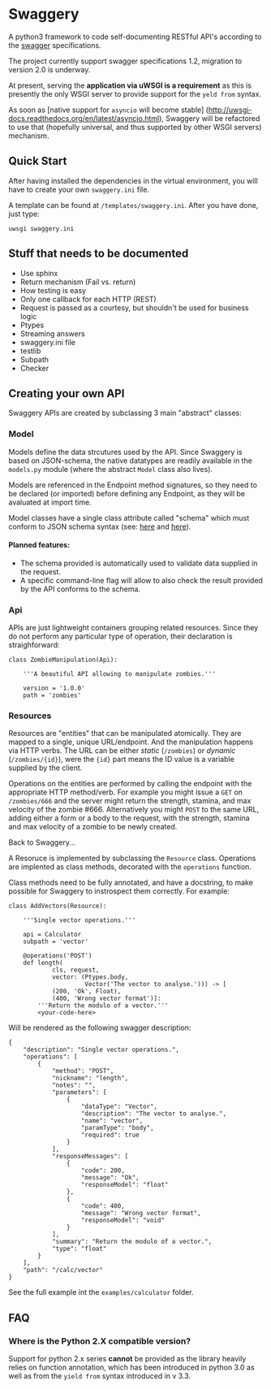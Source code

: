 Swaggery
========

A python3 framework to code self-documenting RESTful API's according to the
[swagger](https://swagger.io) specifications.

The project currently support swagger specifications 1.2, migration to version
2.0 is underway.

At present, serving the **application via uWSGI is a requirement** as this is
presently the only WSGI server to provide support for the `yeld from` syntax.

As soon as [native support for `asyncio` will become stable]
(http://uwsgi-docs.readthedocs.org/en/latest/asyncio.html), Swaggery will be
refactored to use that (hopefully universal, and thus supported by other WSGI
servers) mechanism.



Quick Start
-----------

After having installed the dependencies in the virtual environment, you will
have to create your own `swaggery.ini` file.

A template can be found at `/templates/swaggery.ini`.  After you have done,
just type:

    uwsgi swaggery.ini



Stuff that needs to be documented
---------------------------------

  - Use sphinx
  - Return mechanism (Fail vs. return)
  - How testing is easy
  - Only one callback for each HTTP (REST)
  - Request is passed as a courtesy, but shouldn't be used for business logic
  - Ptypes
  - Streaming answers
  - swaggery.ini file
  - testlib
  - Subpath
  - Checker



Creating your own API
---------------------

Swaggery APIs are created by subclassing 3 main "abstract" classes:

### Model ###

Models define the data strcutures used by the API.  Since Swaggery is based on
JSON-schema, the native datatypes are readily available in the `models.py`
module (where the abstract `Model` class also lives).

Models are referenced in the Endpoint method signatures, so they need to be
declared (or imported) before defining any Endpoint, as they will be avaluated
at import time.

Model classes have a single class attribute called "schema" which must conform
to JSON schema syntax (see: [here](http://json-schema.org/) and
[here](https://github.com/wordnik/swagger-core/wiki/datatypes)).

#### Planned features: ####

  - The schema provided is automatically used to validate data supplied in
    the request.
  - A specific command-line flag will allow to also check the result provided
    by the API conforms to the schema.


### Api ###

APIs are just lightweight containers grouping related resources.  Since they do
not perform any particular type of operation, their declaration is
straighforward:

    class ZombieManipulation(Api):

        '''A beautiful API allowing to manipulate zombies.'''

        version = '1.0.0'
        path = 'zombies'


### Resources ###

Resources are "entities" that can be manipulated atomically.  They are mapped
to a single, unique URL/endpoint.  And the manipulation happens via HTTP verbs.
The URL can be either _static_ (`/zombies`) or _dynamic_ (`/zombies/{id}`),
were the `{id}` part means the ID value is a variable supplied by the client.

Operations on the entities are performed by calling the endpoint with the
appropriate HTTP method/verb.  For example you might issue a `GET` on
`/zombies/666` and the server might return the strength, stamina, and max
velocity of the zombie #666.  Alternatively you might `POST` to the same URL,
adding either a form or a body to the request, with the strength, stamina and
max velocity of a zombie to be newly created.

Back to Swaggery...

A Resoruce is implemented by subclassing the `Resource` class.  Operations are
implented as class methods, decorated with the `operations` function.

Class methods need to be fully annotated, and have a docstring, to make
possible for Swaggery to instrospect them correctly.  For example:

    class AddVectors(Resource):

        '''Single vector operations.'''

        api = Calculator
        subpath = 'vector'

        @operations('POST')
        def length(
                cls, request,
                vector: (Ptypes.body,
                         Vector('The vector to analyse.'))) -> [
                (200, 'Ok', Float),
                (400, 'Wrong vector format')]:
            '''Return the modulo of a vector.'''
            <your-code-here>

Will be rendered as the following swagger description:

    {
        "description": "Single vector operations.", 
        "operations": [
            {
                "method": "POST", 
                "nickname": "length", 
                "notes": "", 
                "parameters": [
                    {
                        "dataType": "Vector", 
                        "description": "The vector to analyse.", 
                        "name": "vector", 
                        "paramType": "body", 
                        "required": true
                    }
                ], 
                "responseMessages": [
                    {
                        "code": 200, 
                        "message": "Ok", 
                        "responseModel": "float"
                    }, 
                    {
                        "code": 400, 
                        "message": "Wrong vector format", 
                        "responseModel": "void"
                    }
                ], 
                "summary": "Return the modulo of a vector.", 
                "type": "float"
            }
        ], 
        "path": "/calc/vector"
    }

See the full example int the `examples/calculator` folder.



FAQ
---


### Where is the Python 2.X compatible version? ###

Support for python 2.x series **cannot** be provided as the library heavily
relies on function annotation, which has been introduced in python 3.0 as well
as from the `yield from` syntax introduced in v 3.3.

